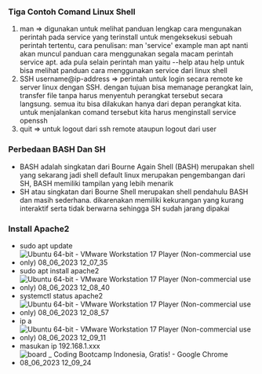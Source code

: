 ### Tiga Contoh Comand Linux Shell
1. man => digunakan untuk melihat panduan lengkap cara mengunakan perintah pada service yang terinstall untuk mengeksekusi sebuah perintah  tertentu, cara penulisan: man 'service' example man apt nanti akan muncul panduan cara menggunakan segala macam perintah service apt. ada pula selain perintah man yaitu --help atau help untuk bisa melihat panduan cara menggunakan service dari linux shell
2. SSH username@ip-address => perintah untuk login secara remote ke server linux dengan SSH. dengan tujuan bisa memanage perangkat lain, transfer file tanpa harus menyentuh perangkat tersebut secara langsung. semua itu bisa dilakukan hanya dari depan perangkat kita. untuk menjalankan comand tersebut kita harus menginstall service openssh
3. quit => untuk logout dari ssh remote ataupun logout dari user

### Perbedaan BASH Dan SH
-   BASH adalah singkatan dari Bourne Again Shell (BASH) merupakan shell yang sekarang jadi shell default linux merupakan pengembangan dari     SH, BASH memiliki tampilan yang lebih menarik 
-   SH atau singkatan dari Bourne Shell merupakan shell pendahulu BASH dan masih sederhana. dikarenakan memiliki kekurangan yang kurang
    interaktif serta tidak berwarna sehingga SH sudah jarang dipakai

### Install Apache2
- sudo apt update
- ![Ubuntu 64-bit - VMware Workstation 17 Player (Non-commercial use only) 08_06_2023 12_07_35](https://github.com/galantixa/devops17-dumbways-galantixa/assets/92994294/8671bd4f-ac07-41ab-b019-cf9cadbb5f8b)
- sudo apt install apache2
- ![Ubuntu 64-bit - VMware Workstation 17 Player (Non-commercial use only) 08_06_2023 12_08_40](https://github.com/galantixa/devops17-dumbways-galantixa/assets/92994294/14432839-a46f-46b0-ba98-a8b25c1a3bfd)
- systemctl status apache2
- ![Ubuntu 64-bit - VMware Workstation 17 Player (Non-commercial use only) 08_06_2023 12_08_57](https://github.com/galantixa/devops17-dumbways-galantixa/assets/92994294/55f23eb4-b6cf-4403-81ef-491a2edc8685)
- ip a
- ![Ubuntu 64-bit - VMware Workstation 17 Player (Non-commercial use only) 08_06_2023 12_09_11](https://github.com/galantixa/devops17-dumbways-galantixa/assets/92994294/64bb09d1-c628-4aff-836a-c5bf3c15fd9a)
- masukan ip 192.168.1.xxx
- ![board _ Coding Bootcamp Indonesia, Gratis! - Google Chrome 08_06_2023 12_09_24](https://github.com/galantixa/devops17-dumbways-galantixa/assets/92994294/a1416377-fb17-456e-a811-a52226e42b28)
